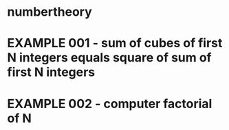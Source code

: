 # numbertheory

#
# EXAMPLE 001 - sum of cubes of first N integers equals square of sum of first N integers
#
# EXAMPLE 002 - computer factorial of N
